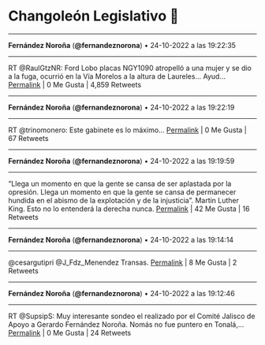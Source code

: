 # Changoleón Legislativo 🙈
*****
**Fernández Noroña** (**@fernandeznorona**) • 24-10-2022 a las 19:22:35
*****
RT @RaulGtzNR: Ford Lobo placas NGY1090 atropelló a una mujer y se dio a la fuga, ocurrió en la Vía Morelos a la altura de Laureles...
Ayud…
[Permalink](https://twitter.com/fernandeznorona/status/1584747220389490688) | 0 Me Gusta | 4,859 Retweets
*****
**Fernández Noroña** (**@fernandeznorona**) • 24-10-2022 a las 19:22:19
*****
RT @trinomonero: Este gabinete es lo máximo…
[Permalink](https://twitter.com/fernandeznorona/status/1584747154484367361) | 0 Me Gusta | 67 Retweets
*****
**Fernández Noroña** (**@fernandeznorona**) • 24-10-2022 a las 19:19:59
*****
“Llega un momento en que la gente se cansa de ser aplastada por la opresión. Llega un momento en que la gente se cansa de permanecer hundida en el abismo de la explotación y de la injusticia”. Martin Luther King. Esto no lo entenderá la derecha nunca.
[Permalink](https://twitter.com/fernandeznorona/status/1584746566895620098) | 42 Me Gusta | 16 Retweets
*****
**Fernández Noroña** (**@fernandeznorona**) • 24-10-2022 a las 19:14:14
*****
@cesargutipri @J_Fdz_Menendez Transas.
[Permalink](https://twitter.com/fernandeznorona/status/1584745119915208704) | 8 Me Gusta | 2 Retweets
*****
**Fernández Noroña** (**@fernandeznorona**) • 24-10-2022 a las 19:12:46
*****
RT @SupsipS: Muy interesante sondeo el realizado por el Comité Jalisco de Apoyo a Gerardo Fernández Noroña.
Nomás no fue puntero en Tonalá,…
[Permalink](https://twitter.com/fernandeznorona/status/1584744751823085568) | 0 Me Gusta | 24 Retweets